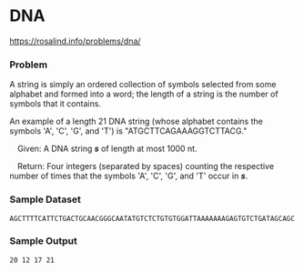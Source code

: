 # DNA
https://rosalind.info/problems/dna/

### Problem


A string is simply an ordered collection of symbols selected from some alphabet and formed into a word; the length of a string is the number of symbols that it contains.

An example of a length 21 DNA string (whose alphabet contains the symbols 'A', 'C', 'G', and 'T') is "ATGCTTCAGAAAGGTCTTACG."

&emsp;Given: A DNA string ***s*** of length at most 1000 nt.

&emsp;Return: Four integers (separated by spaces) counting the respective number of times that the symbols 'A', 'C', 'G', and 'T' occur in ***s***.

### Sample Dataset
`AGCTTTTCATTCTGACTGCAACGGGCAATATGTCTCTGTGTGGATTAAAAAAAGAGTGTCTGATAGCAGC`

### Sample Output
`20 12 17 21`
